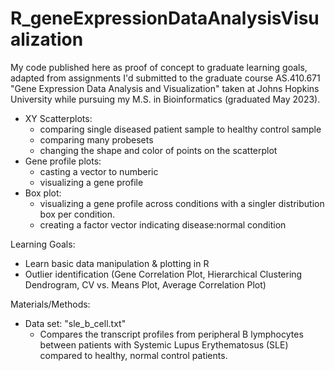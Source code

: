 # R_geneExpressionDataAnalysisVisualization
My code published here as proof of concept to graduate learning goals, adapted from assignments I'd submitted to the graduate course AS.410.671 "Gene Expression Data Analysis and Visualization" taken at Johns Hopkins University while pursuing my M.S. in Bioinformatics (graduated May 2023). 

- XY Scatterplots:
   - comparing single diseased patient sample to healthy control sample
   - comparing many probesets
   - changing the shape and color of points on the scatterplot
- Gene profile plots:
   - casting a vector to numberic
   - visualizing a gene profile
- Box plot:
   - visualizing a gene profile across conditions with a singler distribution box per condition.
   - creating a factor vector indicating disease:normal condition

Learning Goals:
- Learn basic data manipulation & plotting in R
- Outlier identification (Gene Correlation Plot, Hierarchical Clustering Dendrogram, CV vs. Means Plot, Average Correlation Plot)

Materials/Methods:
- Data set: "sle_b_cell.txt"
  - Compares the transcript profiles from peripheral B lymphocytes between patients with Systemic Lupus Erythematosus (SLE) compared to healthy, normal control patients.
